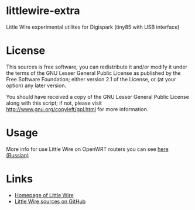 littlewire-extra
================

Little Wire experimental utilites for Digispark (tiny85 with USB interface)


License
=======

This sources is free software; you can redistribute it and/or modify it under the terms of
the GNU Lesser General Public License as published by the Free Software Foundation;
either version 2.1 of the License, or (at your option) any later version.

You should have received a copy of the GNU Lesser General Public License along with this
script; if not, please visit http://www.gnu.org/copyleft/gpl.html for more information.


Usage
=====

More info for use Little Wire on OpenWRT routers you can see [here (Russian)](http://zftlab.org/pages/2016100400.html)


Links
=====

* [Homepage of Little Wire](http://littlewire.cc)
* [Little Wire sources on GitHub](https://github.com/littlewire/Little-Wire)

